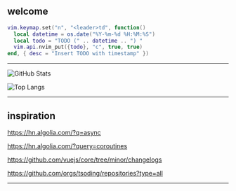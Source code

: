 
## welcome

```lua
vim.keymap.set("n", "<leader>td", function()
  local datetime = os.date("%Y-%m-%d %H:%M:%S")
  local todo = "TODO (" .. datetime .. ") "
  vim.api.nvim_put({todo}, "c", true, true)
end, { desc = "Insert TODO with timestamp" })
```

---

![GitHub Stats](https://github-readme-stats.vercel.app/api?username=naranyala&show_icons=true&theme=radical)

![Top Langs](https://github-readme-stats.vercel.app/api/top-langs/?username=naranyala&layout=compact&theme=radical)

---

## inspiration

https://hn.algolia.com/?q=async

https://hn.algolia.com/?query=coroutines

https://github.com/vuejs/core/tree/minor/changelogs

https://github.com/orgs/tsoding/repositories?type=all

---

